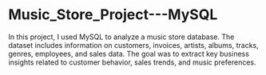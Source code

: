 # Music_Store_Project---MySQL
In this project, I used MySQL to analyze a music store database. The dataset includes information on customers, invoices, artists, albums, tracks, genres, employees, and sales data. The goal was to extract key business insights related to customer behavior, sales trends, and music preferences.
